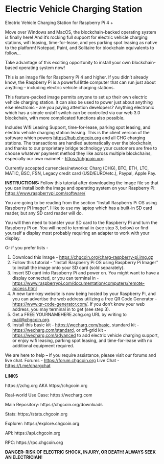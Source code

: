 # Electric Vehicle Charging Station
Electric Vehicle Charging Station for Raspberry Pi 4 +

Move over Windows and MacOS, the blockchain-backed operating system is finally here! And it’s rocking full support for electric vehicle charging stations, wifi leasing, time-for-lease, and yes parking spot leasing as native to the platform!  Notepad, Paint, and Solitaire for blockchain equivalents to follow...

Take advantage of this exciting opportunity to install your own blockchain-based operating system now!

This is an image file for Raspberry Pi 4 and higher. If you didn’t already know, the Raspberry Pi is a powerful little computer that can run just about anything – including electric vehicle charging stations. 

This feature-packed image permits anyone to set up their own electric vehicle charging station.  It can also be used to power just about anything else electronic - are you paying attention developers?  Anything electronic which has a simple on/off switch can be controlled via our web 3.0 blockchain, with more complicated functions also possible.  

Includes Wifi Leasing Support, time-for-lease, parking spot leasing, and electric vehicle charging station leasing.  This is the client version of the software which powers https://hub.chgcoin.org and all CHG charging stations.  The transactions are handled automatically over the blockchain, and thanks to our proprietary bridge technology your customers are free to choose whatever payment method they like across multiple blockchains, especially our own mainnet - https://chgcoin.org.

Currently accepted currencies/networks: Charg (CHG), BTC, ETH, LTC, MATIC, BSC, FSN, Legacy credit card (USD/EURO/etc.), Paypal, Apple Pay.

<b>INSTRUCTIONS:</B> Follow this tutorial after downloading the image file so that you can install both the image and operating system on your Raspberry Pi: https://www.raspberrypi.com/software/  

You are going to be reading from the section “Install Raspberry Pi OS using Raspberry Pi Imager”. I like to use my laptop which has a built-in SD card reader, but any SD card reader will do.

You will then need to transfer your SD card to the Raspberry Pi and turn the Raspberry Pi on. You will need to terminal in (see step 3, below) or find yourself a display most probably requiring an adapter to work with your display.

Or if you prefer lists -

1) Download this Image - https://chgcoin.org/charg-raspberry-pi.img.gz
2) Follow this tutorial - "Install Raspberry Pi OS using Raspberry Pi Imager" to install the image onto your SD card (sold separately).
3) Insert SD card into Raspberry Pi and power on. You might want to have a display connected, or you can terminal in - https://www.raspberrypi.com/documentation/computers/remote-access.html
4) A new turn-key website is now being hosted by your Raspberry Pi, and you can advertise the web address utilizing a free QR Code Generator - https://www.qr-code-generator.com/. If you don’t know your web address, you may terminal in to get (see step 3).
5) Get a FREE YOURNAMEHERE.zchg.org URL by writing to mail@chgcoin.org.
6) Install this basic kit - https://wecharg.com/basic, standard kit - https://wecharg.com/standard, or off-grid kit - https://wecharg.com/advanced to add electric vehicle charging support, or enjoy wifi leasing, parking spot leasing, and time-for-lease with no additional equipment required.

We are here to help – If you require assistance, please visit our forums and live chat.
Forums - https://forum.chgcoin.org
Live Chat - https://t.me/chargchat
<br><br><b>LINKS</b>
<p>https://zchg.org AKA https://chgcoin.org
<p>Real-world Use Case: https://wecharg.com
<p>Main Repository: https://chgcoin.org/downloads
<p>Stats: https://stats.chgcoin.org
<p>Explorer: https://explore.chgcoin.org
<p>API: https://api.chgcoin.org
<p>RPC: https://rpc.chgcoin.org

  <b>DANGER: RISK OF ELECTRIC SHOCK, INJURY, OR DEATH!  ALWAYS SEEK AN ELECTRICIAN!</b>
